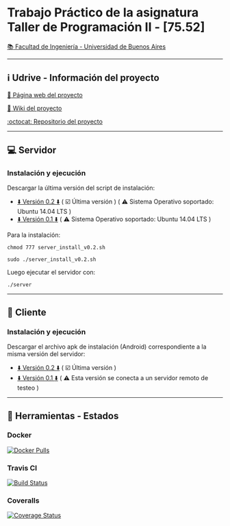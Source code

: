 # Trabajo Práctico de la asignatura Taller de Programación II - [75.52]
[:books: Facultad de Ingeniería - Universidad de Buenos Aires](http://www.fi.uba.ar/)

***

## :information_source: Udrive - Información del proyecto
[:link: Página web del proyecto](http://martineq.github.io/tp7552/)

[:notebook: Wiki del proyecto](https://github.com/martineq/tp7552/wiki)

[:octocat: Repositorio del proyecto](https://github.com/martineq/tp7552)

***

## :computer: Servidor

### Instalación y ejecución

Descargar la última versión del script de instalación:
* [:arrow_down: Versión 0.2 :arrow_down:](https://raw.githubusercontent.com/martineq/tp7552/develop/server/server_install_v0.2.sh)   ( :ballot_box_with_check: Última versión ) ( :warning: Sistema Operativo soportado: Ubuntu 14.04 LTS )
* [:arrow_down: Versión 0.1 :arrow_down:](https://raw.githubusercontent.com/martineq/tp7552/master/server/server_install_v0.1.sh)   ( :warning: Sistema Operativo soportado: Ubuntu 14.04 LTS )

Para la instalación:

`chmod 777 server_install_v0.2.sh`

`sudo ./server_install_v0.2.sh`

Luego ejecutar el servidor con:

`./server`

***

## :iphone: Cliente

### Instalación y ejecución

Descargar el archivo apk de instalación (Android) correspondiente a la misma versión del servidor:
<!---
TODO: Actualizar el link para la versión 0.2 del script
-->
* [:arrow_down: Versión 0.2 :arrow_down:](https://github.com/martineq/tp7552/raw/v0.2/client/src/Udrive/app/app-release.apk) ( :ballot_box_with_check: Última versión )
* [:arrow_down: Versión 0.1 :arrow_down:](https://github.com/martineq/tp7552/raw/344e1550a2eab0febc324910d4edaf2256522ac9/client/src/Udrive/app/app-release.apk) ( :warning: Esta versión se conecta a un servidor remoto de testeo )


***

## :wrench: Herramientas - Estados
### Docker
[![Docker Pulls](https://img.shields.io/docker/pulls/martineq/tp7552.svg)](https://hub.docker.com/r/martineq/tp7552/)

### Travis CI
[![Build Status](https://travis-ci.org/martineq/tp7552.svg?branch=develop)](https://travis-ci.org/martineq/tp7552)

### Coveralls
[![Coverage Status](https://coveralls.io/repos/martineq/tp7552/badge.svg?branch=develop&service=github)](https://coveralls.io/github/martineq/tp7552?branch=develop)
